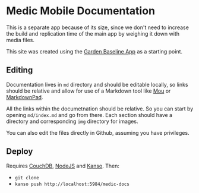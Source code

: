# Medic Mobile Documentation

This is a separate app because of its size, since we don't need to increase the
build and replication time of the main app by weighing it down with media
files.

This site was created using the [Garden Baseline
App](http://garden20.com/baseline-garden-app/) as a starting point.

## Editing

Documentation lives in `md` directory and should be editable locally, so links
should be relative and allow for use of a Markdown tool like
[Mou](http://mouapp.com/) or [MarkdownPad](http://markdownpad.com/).

All the links within the documetnation should be relative.  So you can start by
opening `md/index.md` and go from there. Each section should have a directory
and corresponding `img` directory for images.

You can also edit the files directly in Github, assuming you have privileges.

## Deploy

Requires [CouchDB](http://couchdb.apache.org/), [NodeJS](http://nodejs.org/)
and [Kanso](http://kan.so/). Then:

* `git clone`
* `kanso push http://localhost:5984/medic-docs`

